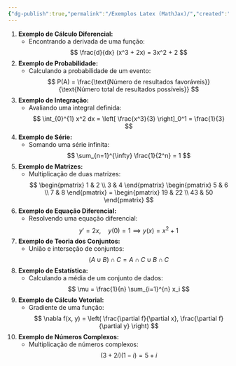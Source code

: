 ```yaml
---
{"dg-publish":true,"permalink":"/Exemplos Latex (MathJax)/","created":"2025-05-20T13:30:13.841-03:00"}
---
```


1. **Exemplo de Cálculo Diferencial:**  
	- Encontrando a derivada de uma função:  
$$
\frac{d}{dx} (x^3 + 2x) = 3x^2 + 2
$$
2. **Exemplo de Probabilidade:**  
	- Calculando a probabilidade de um evento:  
$$
P(A) = \frac{\text{Número de resultados favoráveis}}{\text{Número total de resultados possíveis}}
$$
3. **Exemplo de Integração:**  
	- Avaliando uma integral definida:  
$$
\int_{0}^{1} x^2 dx = \left[ \frac{x^3}{3} \right]_0^1 = \frac{1}{3}
$$
4. **Exemplo de Série:**  
	- Somando uma série infinita:  
$$
\sum_{n=1}^{\infty} \frac{1}{2^n} = 1
$$
5. **Exemplo de Matrizes:**  
	- Multiplicação de duas matrizes:  
$$
\begin{pmatrix}
1 & 2 \\
3 & 4
\end{pmatrix}
\begin{pmatrix}
5 & 6 \\
7 & 8
\end{pmatrix}
=
\begin{pmatrix}
19 & 22 \\
43 & 50
\end{pmatrix}
$$
6. **Exemplo de Equação Diferencial:**  
	- Resolvendo uma equação diferencial:  
$$
     y' = 2x, \quad y(0) = 1 \implies y(x) = x^2 + 1
$$
7. **Exemplo de Teoria dos Conjuntos:**  
	- União e interseção de conjuntos:  
$$
(A \cup B) \cap C = A \cap C \cup B \cap C
$$
8. **Exemplo de Estatística:**  
	- Calculando a média de um conjunto de dados:  
$$
\mu = \frac{1}{n} \sum_{i=1}^{n} x_i
$$
9. **Exemplo de Cálculo Vetorial:**  
	- Gradiente de uma função:  
$$
\nabla f(x, y) = \left( \frac{\partial f}{\partial x}, \frac{\partial f}{\partial y} \right)
$$
10. **Exemplo de Números Complexos:**
	- Multiplicação de números complexos:  
$$
(3 + 2i)(1 - i) = 5 + i
$$

